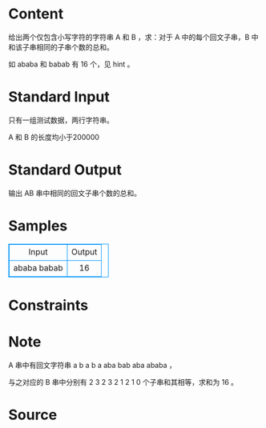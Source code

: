 
# Content

给出两个仅包含小写字符的字符串 A 和 B ，求：对于 A 中的每个回文子串，B 中和该子串相同的子串个数的总和。

如 ababa 和 babab 有 16 个，见 hint 。

# Standard Input

只有一组测试数据，两行字符串。

A 和 B 的长度均小于$200000$

# Standard Output

输出 AB 串中相同的回文子串个数的总和。

# Samples

<style>
        table,table tr th, table tr td { border:1px solid #0094ff; }
        table { width: 200px; min-height: 25px; line-height: 25px; text-align: center; border-collapse: collapse;}   
    </style>
<table>
	<tr>
		<td>Input</td>
		<td>Output</td>
	</tr>
<tr><td>ababa
babab</td><td>16</td></tr></table>


# Constraints



# Note

A 串中有回文字符串 a b a b a aba bab aba ababa ，

与之对应的 B 串中分别有 2 3 2 3 2 1 2 1 0 个子串和其相等，求和为 16 。

# Source


